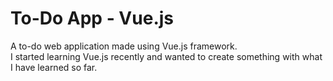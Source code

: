 # To-Do App - Vue.js
A to-do web application made using Vue.js framework.  
I started learning Vue.js recently and wanted to create something with what I have learned so far.